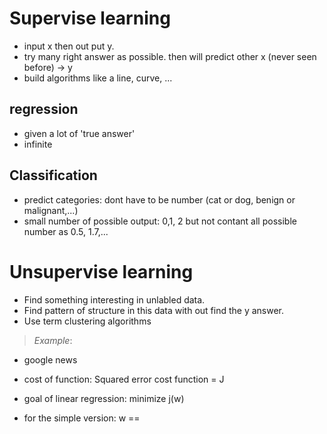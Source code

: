 # Supervise learning
- input x then out put y. 
- try many right answer as possible. then will predict other x (never seen before) -> y
- build algorithms like a line, curve, ...
## regression
- given a lot of 'true answer'
- infinite

## Classification
- predict categories: dont have to be number (cat or dog, benign or malignant,...)
- small number of possible output: 0,1, 2 but not contant all possible number as 0.5, 1.7,...

# Unsupervise learning
- Find something interesting in unlabled data.
- Find pattern of structure in this data with out find the y answer.
- Use term clustering algorithms
> *Example*:
- google news

- cost of function: Squared error cost function = J
- goal of linear regression: minimize j(w)
- for the simple version: w ==